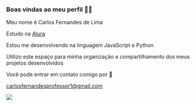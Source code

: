 ### Boas vindas ao meu perfil 👨‍🎓

Meu nome é Carlos Fernandes de Lima

Estudo na [Alura](https://www.alura.com.br/)

Estou me desenvolvendo na linguagem JavaScript e Python

Utilizo este espaço para minha organização e compartilhamento dos meus projetos desenvolvidos

Você pode entrar em contato comigo por 📧

carlosfernandesprofessor1@gmail.com

![](https://media.tenor.com/zaOSFjnFVYMAAAAM/beach-day-let%27s-go-to-the-beach.gif)
